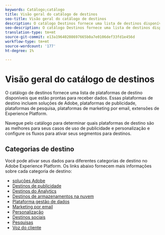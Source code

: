 ```yaml
---
keywords: Catálogo;catálogo
title: Visão geral do catálogo de destinos
seo-title: Visão geral do catálogo de destinos
description: O catálogo Destinos fornece uma lista de destinos disponíveis que estão prontos para receber dados. Esses destinos incluem soluções de Adobe, plataformas de anúncios, plataformas de pesquisa, plataformas de marketing por email e muito mais.
seo-description: O catálogo Destinos fornece uma lista de destinos disponíveis que estão prontos para receber dados. Esses destinos incluem soluções de Adobe, plataformas de anúncios, plataformas de pesquisa, plataformas de marketing por email e muito mais.
translation-type: tm+mt
source-git-commit: e13a19640208697665b0a7e0106def33fd1e456d
workflow-type: tm+mt
source-wordcount: '177'
ht-degree: 1%

---
```



# Visão geral do catálogo de destinos

O catálogo de destinos fornece uma lista de plataformas de destino disponíveis que estão prontas para receber dados. Essas plataformas de destino incluem soluções de Adobe, plataformas de publicidade, plataformas de pesquisa, plataformas de marketing por email, extensões de Experience Platform.

Navegue pelo catálogo para determinar quais plataformas de destino são as melhores para seus casos de uso de publicidade e personalização e configure os fluxos para ativar seus segmentos para destinos.

## Categorias de destino

Você pode ativar seus dados para diferentes categorias de destino no Adobe Experience Platform. Os links abaixo fornecem mais informações sobre cada categoria de destino:

- [soluções Adobe](./adobe/overview.md)
- [Destinos de publicidade](./advertising/overview.md)
- [Destinos do Analytics](./analytics/overview.md)
- [Destinos de armazenamentos na nuvem](./cloud-storage/overview.md)
- [Plataforma gestão de dados](./data-management/overview.md)
- [Marketing por email](./email-marketing/overview.md)
- [Personalização](./personalization/overview.md)
- [Destinos sociais](./social/overview.md)
- [Pesquisas](./survey/overview.md)
- [Voz do cliente](./voice/overview.md)